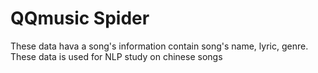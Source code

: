 # QQmusic Spider

These data hava a song's information contain song's name, lyric, genre.
These data is used for NLP study on chinese songs